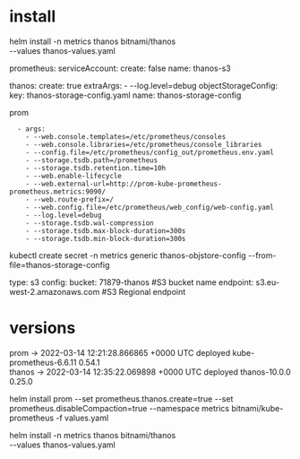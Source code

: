 # install

helm install -n metrics thanos bitnami/thanos \
  --values thanos-values.yaml


prometheus:
  serviceAccount:
    create: false
    name: thanos-s3

  thanos:
    create: true
    extraArgs:
      - --log.level=debug
    objectStorageConfig:
      key: thanos-storage-config.yaml
      name: thanos-storage-config


prom

      - args:
        - --web.console.templates=/etc/prometheus/consoles
        - --web.console.libraries=/etc/prometheus/console_libraries
        - --config.file=/etc/prometheus/config_out/prometheus.env.yaml
        - --storage.tsdb.path=/prometheus
        - --storage.tsdb.retention.time=10h
        - --web.enable-lifecycle
        - --web.external-url=http://prom-kube-prometheus-prometheus.metrics:9090/
        - --web.route-prefix=/
        - --web.config.file=/etc/prometheus/web_config/web-config.yaml
        - --log.level=debug
        - --storage.tsdb.wal-compression
        - --storage.tsdb.max-block-duration=300s
        - --storage.tsdb.min-block-duration=300s

kubectl create secret -n metrics generic thanos-objstore-config --from-file=thanos-storage-config

type: s3
config:
  bucket: 71879-thanos #S3 bucket name
  endpoint: s3.eu-west-2.amazonaws.com #S3 Regional endpoint

# versions
prom -> 2022-03-14 12:21:28.866865 +0000 UTC	deployed	kube-prometheus-6.6.11	0.54.1     
thanos -> 2022-03-14 12:35:22.069898 +0000 UTC	deployed	thanos-10.0.0         	0.25.0  


helm install prom --set prometheus.thanos.create=true --set prometheus.disableCompaction=true --namespace metrics bitnami/kube-prometheus -f values.yaml

helm install -n metrics thanos bitnami/thanos \
  --values thanos-values.yaml
